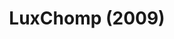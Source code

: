 ---
title: LuxChomp (2009)
layout: deck
era: 2009
description: Jason Klaczynski List
links:
  - href: https://jklaczpokemon.com/dpp-decks/#luxchomp
    title: Jason Klaczynski Blog
cards:
  pokemon:
    - name: Luxray GL
      set: RR
      number: 9
      quantity: 2
    - name: Luxray GL Lv.X
      set: RR
      number: 109
      quantity: 2
    - name: Garchomp C
      set: SV
      number: 60
      quantity: 2
    - name: Garchomp C Lv.X
      set: SV
      number: 145
      quantity: 2
    - name: Uxie
      set: LA
      number: 43
      quantity: 2
    - name: Uxie Lv.X
      set: LA
      number: 146
      quantity: 1
    - name: Bronzong G
      set: PL
      number: 41
      quantity: 1
    - name: Toxicroak G PR
      set: DPP
      number: 41
      quantity: 1
    - name: Lucario GL
      set: RR
      number: 8
      quantity: 1
    - name: Ambipom G
      set: RR
      number: 56
      quantity: 1
    - name: Azelf
      set: LA
      number: 19
      quantity: 1
    - name: Unown G
      set: GE
      number: 57
      quantity: 1
    - name: Unown Q
      set: MD
      number: 49
      quantity: 1
  trainers:
    - name: Cyrus's Conspiracy
      set: PL
      number: 105
      quantity: 4
    - name: Roseanne's Research
      set: SW
      number: 125
      quantity: 4
    - name: Cynthia's Feelings
      set: LA
      number: 131
      quantity: 1
    - name: Aaron's Collection
      set: RR
      number: 88
      quantity: 1
    - name: Bebe's Search
      set: SW
      number: 119
      quantity: 1
    - name: Energy Gain
      set: PL
      number: 116
      quantity: 4
    - name: Poke Turn
      set: PL
      number: 118
      quantity: 4
    - name: Power Spray
      set: PL
      number: 117
      quantity: 4
    - name: SP Radar
      set: RR
      number: 96
      quantity: 3
    - name: VS Seeker
      set: SV
      number: 140
      quantity: 1
    - name: Luxury Ball
      set: SF
      number: 86
      quantity: 1
  energy:
    - name: Call Energy
      set: MD
      number: 92
      quantity: 4
    - name: SP Energy
      set: RR
      number: 101
      quantity: 3
    - name: Lightning Energy
      set: DP
      number: 126
      quantity: 4
    - name: Psychic Energy
      set: DP
      number: 127
      quantity: 2
---